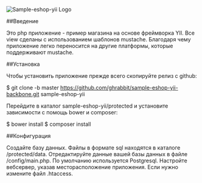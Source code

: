 ![Sample-eshop-yii Logo](https://github.com/ghrabbit/sample-eshop-yii/master/images/sample-eshop-d.png)

##Введение

Это php приложение - пример магазина на основе фреймворка YII. 
Все view сделаны с использованием шаблонов mustache. Благодаря 
чему приложение легко переносится на другие платформы, которые поддерживают mustache. 

##Установка

Чтобы установить приложение прежде всего скопируйте релиз с github:

$ git clone -b master https://github.com/ghrabbit/sample-eshop-yii-backbone.git sample-eshop-yii

Перейдите в каталог sample-eshop-yii/protected  и установите зависимости с помощь bower и composer:

$ bower install
$ composer install 

##Конфигурация

Создайте базу данных. Файлы в формате sql находятся в каталоге /protected/data. 
Отредактируйте данные вашей базы данных в файле /config/main.php. По умолчанию используется Postgresql.
Настройте вебсервер, указав месторасположение приложения. Если нужно измените файл .htaccess.
